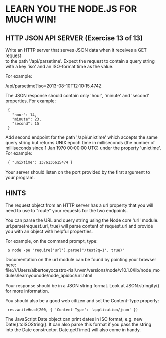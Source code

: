  # LEARN YOU THE NODE.JS FOR MUCH WIN!  
   
 ## HTTP JSON API SERVER (Exercise 13 of 13)  
   
  Write an HTTP server that serves JSON data when it receives a GET request  
  to the path '/api/parsetime'. Expect the request to contain a query string  
  with a key 'iso' and an ISO-format time as the value.  
   
  For example:  
   
  /api/parsetime?iso=2013-08-10T12:10:15.474Z  
   
  The JSON response should contain only 'hour', 'minute' and 'second'  
  properties. For example:  
   
     {  
       "hour": 14,  
       "minute": 23,  
       "second": 15  
     }  
   
  Add second endpoint for the path '/api/unixtime' which accepts the same  
  query string but returns UNIX epoch time in milliseconds (the number of  
  milliseconds since 1 Jan 1970 00:00:00 UTC) under the property 'unixtime'.  
  For example:  
   
     { "unixtime": 1376136615474 }  
   
  Your server should listen on the port provided by the first argument to  
  your program.  
   
   
 ## HINTS  
   
  The request object from an HTTP server has a url property that you will  
  need to use to "route" your requests for the two endpoints.  
   
  You can parse the URL and query string using the Node core 'url' module.  
  url.parse(request.url, true) will parse content of request.url and provide  
  you with an object with helpful properties.  
   
  For example, on the command prompt, type:  
   
     $ node -pe "require('url').parse('/test?q=1', true)"  
   
  Documentation on the url module can be found by pointing your browser  
  here:  
  file:///Users/albertoeyocastro-rial/.nvm/versions/node/v10.1.0/lib/node_mo  
  dules/learnyounode/node_apidoc/url.html  
   
  Your response should be in a JSON string format. Look at JSON.stringify()  
  for more information.  
   
  You should also be a good web citizen and set the Content-Type properly:  
   
     res.writeHead(200, { 'Content-Type': 'application/json' })  
   
  The JavaScript Date object can print dates in ISO format, e.g. new  
  Date().toISOString(). It can also parse this format if you pass the string  
  into the Date constructor. Date.getTime() will also come in handy.  
